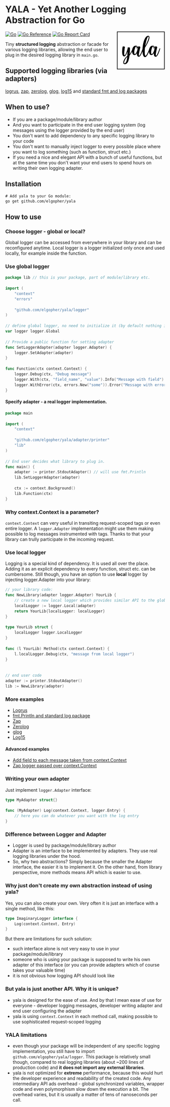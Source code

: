 # YALA - Yet Another Logging Abstraction for Go

[![Go](https://github.com/elgopher/yala/actions/workflows/go.yml/badge.svg)](https://github.com/elgopher/yala/actions/workflows/go.yml)
[![Go Reference](https://pkg.go.dev/badge/github.com/elgopher/yala.svg)](https://pkg.go.dev/github.com/elgopher/yala)
[![Go Report Card](https://goreportcard.com/badge/github.com/elgopher/yala)](https://goreportcard.com/report/github.com/elgopher/yala)
<img src="logo.png" align="right" width="30%">

Tiny **structured logging** abstraction or facade for various logging libraries, allowing the end user to plug in the desired logging library in `main.go`.

## Supported logging libraries (via adapters)

[logrus](adapter/logrusadapter), [zap](adapter/zapadapter), [zerolog](adapter/zerologadapter), [glog](adapter/glogadapter), [log15](adapter/log15adapter) and [standard fmt and log packages](adapter/printer)

## When to use?

* If you are a package/module/library author
* And you want to participate in the end user logging system (log messages using the logger provided by the end user)
* You don't want to add dependency to any specific logging library to your code
* You don't want to manually inject logger to every possible place where you want to log something (such as function, struct etc.)
* If you need a nice and elegant API with a bunch of useful functions, but at the same time you don't want your end users to spend hours on writing their own logging adapter.

## Installation

```shell
# Add yala to your Go module:
go get github.com/elgopher/yala        
```

## How to use

### Choose logger - global or local?

Global logger can be accessed from everywhere in your library and can be reconfigured anytime. Local logger is a logger
initialized only once and used locally, for example inside the function.

### Use global logger

```go
package lib // this is your package, part of module/library etc.

import (
	"context"
	"errors"

	"github.com/elgopher/yala/logger"
)

// define global logger, no need to initialize it (by default nothing is logged)
var logger logger.Global

// Provide a public function for setting adapter
func SetLoggerAdapter(adapter logger.Adapter) {
	logger.SetAdapter(adapter)
}

func Function(ctx context.Context) {
	logger.Debug(ctx, "Debug message")
	logger.With(ctx, "field_name", "value").Info("Message with field")
	logger.WithError(ctx, errors.New("some")).Error("Message with error")
}
```

#### Specify adapter - a real logger implementation.

```go
package main

import (
	"context"

	"github.com/elgopher/yala/adapter/printer"
	"lib"
)

// End user decides what library to plug in.
func main() {
	adapter := printer.StdoutAdapter() // will use fmt.Println
	lib.SetLoggerAdapter(adapter)

	ctx := context.Background()
	lib.Function(ctx)
}
```

### Why context.Context is a parameter?

`context.Context` can very useful in transiting request-scoped tags or even entire logger. A `logger.Adapter` implementation might use them
making possible to log messages instrumented with tags. Thanks to that your library can trully participate in the incoming request. 

### Use local logger

Logging is a special kind of dependency. It is used all over the place. Adding it as an explicit dependency to every
function, struct etc. can be cumbersome. Still though, you have an option to use **local** logger by injecting
logger.Adapter into your library:

```go
// your library code:
func NewLibrary(adapter logger.Adapter) YourLib {
	// create a new local logger which provides similar API to the global logger
	localLogger := logger.Local(adapter)         
	return YourLib{localLogger: localLogger}
}

type YourLib struct {
	localLogger logger.LocalLogger
}

func (l YourLib) Method(ctx context.Context) {
	l.localLogger.Debug(ctx, "message from local logger")
}


// end user code
adapter := printer.StdoutAdapter()
lib := NewLibrary(adapter)
```

### More examples

* [Logrus](adapter/logrusadapter/_example/main.go)
* [fmt.Println and standard log package](adapter/printer/_example/main.go)
* [Zap](adapter/zapadapter/_example/main.go)
* [Zerolog](adapter/zerologadapter/_example/main.go)
* [glog](adapter/glogadapter/_example/main.go)
* [Log15](adapter/log15adapter/_example/main.go)

#### Advanced examples

* [Add field to each message taken from context.Context](adapter/merge/_example/main.go)
* [Zap logger passed over context.Context](adapter/contextadapter/_example/main.go)

### Writing your own adapter

Just implement `logger.Adapter` interface:

```go
type MyAdapter struct{}

func (MyAdapter) Log(context.Context, logger.Entry) {
    // here you can do whatever you want with the log entry 
}
```

### Difference between Logger and Adapter

* Logger is used by package/module/library author
* Adapter is an interface to be implemented by adapters. They use real logging libraries under the hood.
* So, why two abstractions? Simply because the smaller the Adapter interface, the easier it is to implement it. On the other hand, from library perspective, more methods means API which is easier to use. 

### Why just don't create my own abstraction instead of using yala?

Yes, you can also create your own. Very often it is just an interface with a single method, like this:

```go
type ImaginaryLogger interface {
    Log(context.Context, Entry)
}
```

But there are limitations for such solution:

* such interface alone is not very easy to use in your package/module/library
* someone who is using your package is supposed to write his own adapter of this interface (or you can provide adapters which
  of course takes your valuable time)
* it is not obvious how logging API should look like

### But yala is just another API. Why it is unique?

* yala is designed for the ease of use. And by that I mean ease of use for everyone - developer logging messages, developer writing adapter and end user configuring the adapter
* yala is using `context.Context` in each method call, making possible to use sophisticated request-scoped logging

### YALA limitations

* even though your package will be independent of any specific logging implementation, you still have to import 
  `github.com/elgopher/yala/logger`. This package is relatively small though, compared to real logging libraries
  (about ~200 lines of production code) and **it does not import any external libraries**.
* yala is not optimized for **extreme** performance, because this would hurt the developer experience and readability of the created code. Any intermediary API ads overhead - global synchronized variables, wrapper code and even polymorphism slow down the execution a bit. The overhead varies, but it is usually a matter of tens of nanoseconds per call. 
